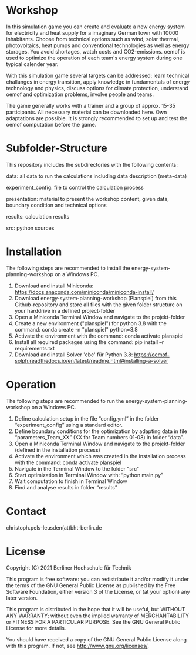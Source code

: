 # Workshop
In this simulation game you can create and evaluate a new energy system for electricity and heat supply for a imaginary German town with 10000 inhabitants. Choose from technical options such as wind, solar thermal, photovoltaics, heat pumps and conventional technologies as well as energy storages. You avoid shortages, watch costs and CO2-emissions. oemof is used to optimize the operation of each team's energy system during one typical calender year.  

With this simulation game several targets can be addressed: learn technical challanges in energy transition, apply knowledge in fundamentals of energy technology and physics, discuss options for climate protection, understand oemof and optimization problems, involve people and teams.

The game generally works with a trainer and a group of approx. 15-35 participants. All necessary material can be downloaded here. Own adaptations are possible. It is strongly recommended to set up and test the oemof computation before the game.

# Subfolder-Structure
This repository includes the subdirectories with the following contents:

data: all data to run the calculations including data description (meta-data)

experiment_config: file to control the calculation process

presentation: material to present the workshop content, given data, boundary condition and technical options

results: calculation results

src: python sources

# Installation
The following steps are recommended to install the energy-system-planning-workshop on a Windows PC.

1.	Download and install Miniconda: https://docs.anaconda.com/miniconda/miniconda-install/
2.	Download energy-system-planning-workshop (Planspiel) from this Github-repository and store all files with the given folder structure on your harddrive in a defined project-folder
3.	Open a Miniconda Terminal Window and navigate to the projekt-folder
4.	Create a new environment ("planspiel") for python 3.8 with the command: conda create -n "planspiel" python=3.8
5.	Activate the environment with the command: conda activate planspiel
6.	Install all required packages using the command: pip install –r requirements.txt
7.	Download and install Solver 'cbc' für Python 3.8: https://oemof-solph.readthedocs.io/en/latest/readme.html#installing-a-solver


# Operation
The following steps are recommended to run the energy-system-planning-workshop on a Windows PC.

1.	Define calculation setup in the file “config.yml” in the folder “experiment_config” using a standard editor.
2.	Define boundary conditions for the optimization by adapting data in file “parameters_Team_XX” (XX for Team numbers 01-08) in folder “data”.
3.	Open a Miniconda Terminal Window and navigate to the projekt-folder (defined in the installation process)
4.	Activate the environment which was created in the installation process with the command: conda activate planspiel
5.	Navigate in the Terminal Window to the folder "src" 
6.	Start optimization in Terminal Window with: “python main.py”
7.	Wait computation to finish in Terminal Window
8.	Find and analyse results in folder “results”

# Contact
christoph.pels-leusden(at)bht-berlin.de

# License
Copyright (C) 2021 Berliner Hochschule für Technik

This program is free software: you can redistribute it and/or modify
it under the terms of the GNU General Public License as published by
the Free Software Foundation, either version 3 of the License, or
(at your option) any later version.

This program is distributed in the hope that it will be useful,
but WITHOUT ANY WARRANTY; without even the implied warranty of
MERCHANTABILITY or FITNESS FOR A PARTICULAR PURPOSE.  See the
GNU General Public License for more details.

You should have received a copy of the GNU General Public License
along with this program.  If not, see http://www.gnu.org/licenses/.
